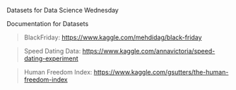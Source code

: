 Datasets for Data Science Wednesday 

Documentation for Datasets

>BlackFriday: https://www.kaggle.com/mehdidag/black-friday

>Speed Dating Data: https://www.kaggle.com/annavictoria/speed-dating-experiment

>Human Freedom Index: https://www.kaggle.com/gsutters/the-human-freedom-index
